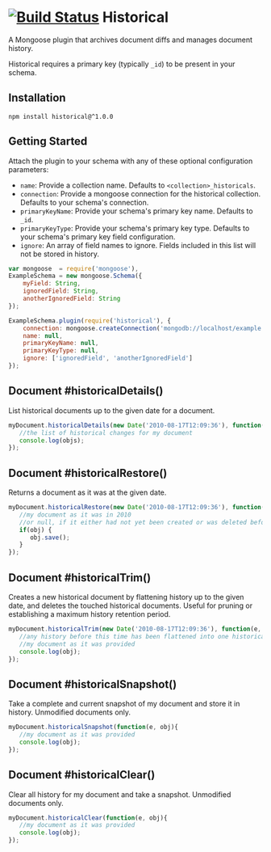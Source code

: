 [![Build Status](https://secure.travis-ci.org/stennettm/historical.png)](http://travis-ci.org/stennettm/historical)
Historical
==========

A Mongoose plugin that archives document diffs and manages document history.

Historical requires a primary key (typically `_id`) to be present in your schema.

Installation
------------

`npm install historical@^1.0.0`

Getting Started
---------------

Attach the plugin to your schema with any of these optional configuration parameters:

- `name`: Provide a collection name. Defaults to `<collection>_historicals`.
- `connection`: Provide a mongoose connection for the historical collection. Defaults to your schema's connection.
- `primaryKeyName`: Provide your schema's primary key name. Defaults to `_id`.
- `primaryKeyType`: Provide your schema's primary key type. Defaults to your schema's primary key field configuration.
- `ignore`: An array of field names to ignore. Fields included in this list will not be stored in history.

```javascript
var mongoose  = require('mongoose'),
ExampleSchema = new mongoose.Schema({
    myField: String,
    ignoredField: String,
    anotherIgnoredField: String
});

ExampleSchema.plugin(require('historical'), {
    connection: mongoose.createConnection('mongodb://localhost/example'),
    name: null,
    primaryKeyName: null,
    primaryKeyType: null,
    ignore: ['ignoredField', 'anotherIgnoredField']
});
```

Document #historicalDetails()
---------------------------------------------------------

List historical documents up to the given date for a document.

```javascript
myDocument.historicalDetails(new Date('2010-08-17T12:09:36'), function(e, objs){
   //the list of historical changes for my document
   console.log(objs);
});
```

Document #historicalRestore()
---------------------------------------------------------

Returns a document as it was at the given date.

```javascript
myDocument.historicalRestore(new Date('2010-08-17T12:09:36'), function(e, obj){
   //my document as it was in 2010
   //or null, if it either had not yet been created or was deleted before this time
   if(obj) {
      obj.save();
   }
});
```

Document #historicalTrim()
------------------------------------------------------

Creates a new historical document by flattening history up to the given date, and deletes the touched historical documents.
Useful for pruning or establishing a maximum history retention period.

```javascript
myDocument.historicalTrim(new Date('2010-08-17T12:09:36'), function(e, obj){
   //any history before this time has been flattened into one historical document
   //my document as it was provided
   console.log(obj);
});
```

Document #historicalSnapshot()
-----------------------------------------------

Take a complete and current snapshot of my document and store it in history.
Unmodified documents only.

```javascript
myDocument.historicalSnapshot(function(e, obj){
   //my document as it was provided
   console.log(obj);
});
```

Document #historicalClear()
--------------------------------------------

Clear all history for my document and take a snapshot.
Unmodified documents only.

```javascript
myDocument.historicalClear(function(e, obj){
   //my document as it was provided
   console.log(obj);
});
```
